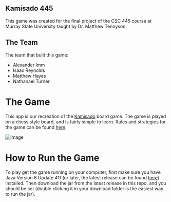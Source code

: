 ## Kamisado 445 

This game was created for the final project of the CSC 445 course at Murray State University taught by Dr. Matthew Tennyson.

## The Team

The team that built this game:
 - Alexander Imm
 - Isaac Reynolds
 - Matthew Hayes
 - Nathanael Turner

# The Game

This app is our recreation of the [Kamisado](https://en.wikipedia.org/wiki/Kamisado) board game. The game is played on a chess style board, 
and is fairly simple to learn. Rules and strategies for the game can be found [here](https://www.yucata.de/en/Rules/Kamisado).

![image](https://github.com/Sherlock1836/Kamisado-445/assets/73602312/a2ab8d60-930a-41a5-a72a-21902f9dad84)

# How to Run the Game

To play get the game running on your computer, first make sure you have Java Version 8 Update 411 (or later, the latest release can be found [here](https://www.java.com/en/download/)) installed. 
Then download the jar from the latest release in this repo, and you should be set (double clicking it in your download folder is the easiest way to run the jar).
